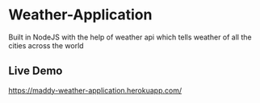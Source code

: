 # Weather-Application

Built in NodeJS with the help of weather api which tells weather of all the cities across the world

## Live Demo

https://maddy-weather-application.herokuapp.com/
